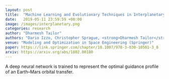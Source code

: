 ```yaml
---
layout: post
title:  "Machine Learning and Evolutionary Techniques in Interplanetary Trajectory Design"
date:   2019-05-11 23:59:59 +00:00
image: /images/interplanetary.png
categories: research
author: "Dharmesh Tailor"
authors: "Dario Izzo, Christopher Sprague, <strong>Dharmesh Tailor</strong>"
venue: "Modeling and Optimization in Space Engineering (Springer)"
paper: https://link.springer.com/chapter/10.1007/978-3-030-10501-3_8
arxiv: https://arxiv.org/abs/1802.00180
---
```


A deep neural network is trained to represent the optimal guidance profile of an Earth–Mars orbital transfer.